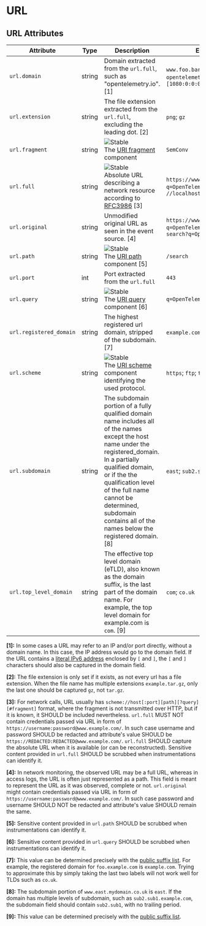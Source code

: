 <!--- Hugo front matter used to generate the website version of this page:
linkTitle: URL
--->

# URL

## URL Attributes

<!-- semconv registry.url(omit_requirement_level) -->
| Attribute  | Type | Description  | Examples  |
|---|---|---|---|
| `url.domain` | string | Domain extracted from the `url.full`, such as "opentelemetry.io". [1] | `www.foo.bar`; `opentelemetry.io`; `3.12.167.2`; `[1080:0:0:0:8:800:200C:417A]` |
| `url.extension` | string | The file extension extracted from the `url.full`, excluding the leading dot. [2] | `png`; `gz` |
| `url.fragment` | string | ![Stable](https://img.shields.io/badge/-stable-lightgreen)<br>The [URI fragment](https://www.rfc-editor.org/rfc/rfc3986#section-3.5) component | `SemConv` |
| `url.full` | string | ![Stable](https://img.shields.io/badge/-stable-lightgreen)<br>Absolute URL describing a network resource according to [RFC3986](https://www.rfc-editor.org/rfc/rfc3986) [3] | `https://www.foo.bar/search?q=OpenTelemetry#SemConv`; `//localhost` |
| `url.original` | string | Unmodified original URL as seen in the event source. [4] | `https://www.foo.bar/search?q=OpenTelemetry#SemConv`; `search?q=OpenTelemetry` |
| `url.path` | string | ![Stable](https://img.shields.io/badge/-stable-lightgreen)<br>The [URI path](https://www.rfc-editor.org/rfc/rfc3986#section-3.3) component [5] | `/search` |
| `url.port` | int | Port extracted from the `url.full` | `443` |
| `url.query` | string | ![Stable](https://img.shields.io/badge/-stable-lightgreen)<br>The [URI query](https://www.rfc-editor.org/rfc/rfc3986#section-3.4) component [6] | `q=OpenTelemetry` |
| `url.registered_domain` | string | The highest registered url domain, stripped of the subdomain. [7] | `example.com`; `foo.co.uk` |
| `url.scheme` | string | ![Stable](https://img.shields.io/badge/-stable-lightgreen)<br>The [URI scheme](https://www.rfc-editor.org/rfc/rfc3986#section-3.1) component identifying the used protocol. | `https`; `ftp`; `telnet` |
| `url.subdomain` | string | The subdomain portion of a fully qualified domain name includes all of the names except the host name under the registered_domain. In a partially qualified domain, or if the the qualification level of the full name cannot be determined, subdomain contains all of the names below the registered domain. [8] | `east`; `sub2.sub1` |
| `url.top_level_domain` | string | The effective top level domain (eTLD), also known as the domain suffix, is the last part of the domain name. For example, the top level domain for example.com is `com`. [9] | `com`; `co.uk` |

**[1]:** In some cases a URL may refer to an IP and/or port directly, without a domain name. In this case, the IP address would go to the domain field. If the URL contains a [literal IPv6 address](https://www.rfc-editor.org/rfc/rfc2732#section-2) enclosed by `[` and `]`, the `[` and `]` characters should also be captured in the domain field.

**[2]:** The file extension is only set if it exists, as not every url has a file extension. When the file name has multiple extensions `example.tar.gz`, only the last one should be captured `gz`, not `tar.gz`.

**[3]:** For network calls, URL usually has `scheme://host[:port][path][?query][#fragment]` format, where the fragment is not transmitted over HTTP, but if it is known, it SHOULD be included nevertheless.
`url.full` MUST NOT contain credentials passed via URL in form of `https://username:password@www.example.com/`. In such case username and password SHOULD be redacted and attribute's value SHOULD be `https://REDACTED:REDACTED@www.example.com/`.
`url.full` SHOULD capture the absolute URL when it is available (or can be reconstructed). Sensitive content provided in `url.full` SHOULD be scrubbed when instrumentations can identify it.

**[4]:** In network monitoring, the observed URL may be a full URL, whereas in access logs, the URL is often just represented as a path. This field is meant to represent the URL as it was observed, complete or not.
`url.original` might contain credentials passed via URL in form of `https://username:password@www.example.com/`. In such case password and username SHOULD NOT be redacted and attribute's value SHOULD remain the same.

**[5]:** Sensitive content provided in `url.path` SHOULD be scrubbed when instrumentations can identify it.

**[6]:** Sensitive content provided in `url.query` SHOULD be scrubbed when instrumentations can identify it.

**[7]:** This value can be determined precisely with the [public suffix list](http://publicsuffix.org). For example, the registered domain for `foo.example.com` is `example.com`. Trying to approximate this by simply taking the last two labels will not work well for TLDs such as `co.uk`.

**[8]:** The subdomain portion of `www.east.mydomain.co.uk` is `east`. If the domain has multiple levels of subdomain, such as `sub2.sub1.example.com`, the subdomain field should contain `sub2.sub1`, with no trailing period.

**[9]:** This value can be determined precisely with the [public suffix list](http://publicsuffix.org).
<!-- endsemconv -->